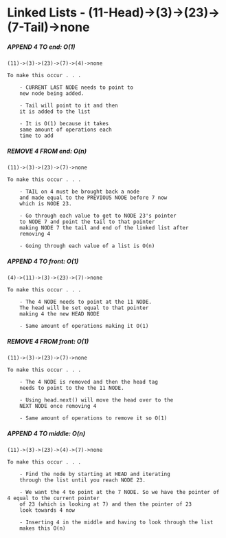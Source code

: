 # Linked Lists - (11-Head)->(3)->(23)->(7-Tail)->none

##### APPEND 4 TO end: O(1)
    (11)->(3)->(23)->(7)->(4)->none

    To make this occur . . . 

        - CURRENT LAST NODE needs to point to 
        new node being added. 

        - Tail will point to it and then 
        it is added to the list

        - It is O(1) because it takes
        same amount of operations each 
        time to add 

##### REMOVE 4 FROM end: O(n)
    (11)->(3)->(23)->(7)->none

    To make this occur . . .

        - TAIL on 4 must be brought back a node
        and made equal to the PREVIOUS NODE before 7 now
        which is NODE 23. 

        - Go through each value to get to NODE 23's pointer
        to NODE 7 and point the tail to that pointer 
        making NODE 7 the tail and end of the linked list after
        removing 4

        - Going through each value of a list is O(n)

##### APPEND 4 TO front: O(1)
    (4)->(11)->(3)->(23)->(7)->none

    To make this occur . . . 

        - The 4 NODE needs to point at the 11 NODE. 
        The head will be set equal to that pointer
        making 4 the new HEAD NODE

        - Same amount of operations making it O(1)

##### REMOVE 4 FROM front: O(1)
    (11)->(3)->(23)->(7)->none

    To make this occur . . . 

        - The 4 NODE is removed and then the head tag
        needs to point to the the 11 NODE.  

        - Using head.next() will move the head over to the 
        NEXT NODE once removing 4

        - Same amount of operations to remove it so O(1)

##### APPEND 4 TO middle: O(n)
    (11)->(3)->(23)->(4)->(7)->none

    To make this occur . . . 

        - Find the node by starting at HEAD and iterating 
        through the list until you reach NODE 23.

        - We want the 4 to point at the 7 NODE. So we have the pointer of 4 equal to the current pointer 
        of 23 (which is looking at 7) and then the pointer of 23
        look towards 4 now

        - Inserting 4 in the middle and having to look through the list
        makes this O(n)


